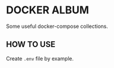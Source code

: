# DOCKER ALBUM

Some useful docker-compose collections.

## HOW TO USE

Create `.env` file by example.
